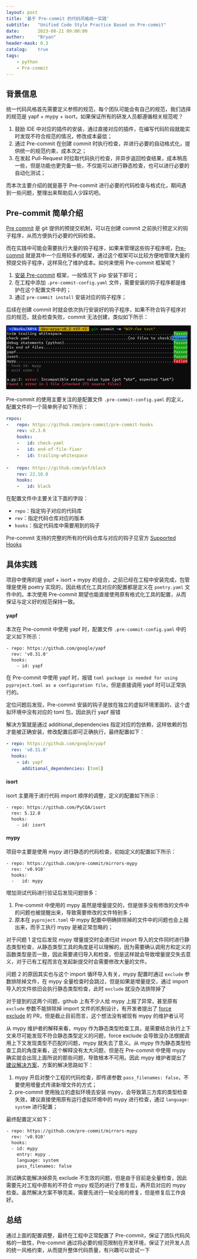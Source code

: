 ```yaml
---
layout: post
title: '基于 Pre-commit 的代码风格统一实践'
subtitle:   "Unified Code Style Practice Based on Pre-commit"
date:       2023-08-21 09:00:00
author:     "Bryan"
header-mask: 0.3
catalog:    true
tags:
    - python
    - Pre-commit
---
```


## 背景信息
统一代码风格首先需要定义参照的规范，每个团队可能会有自己的规范，我们选择的规范是 yapf + mypy + isort，如果保证所有的研发人员都遵循相关规范呢？

1. 鼓励 IDE 中对应的插件的安装，通过直接对应的插件，在编写代码阶段就能实时发现不符合规范的情况，修改成本最低；
2. 通过 Pre-commit 在创建 commit 时执行检查，并进行必要的自动格式化，提供统一的规范约束，成本次之；
3. 在发起 Pull-Request 时拉取代码执行检查，并异步返回检查结果，成本稍高一些，但是功能也更完备一些，不仅能可以进行静态检查，也可以进行必要的自动化测试；

而本次主要介绍的就是基于 Pre-commit 进行必要的代码检查与格式化，期间遇到一些问题，整理出来帮助后人少踩坑吧。

## Pre-commit 简单介绍
[Pre commit](https://git-scm.com/book/en/v2/Customizing-Git-Git-Hooks) 是 git 提供的预提交机制，可以在创建 commit 之前执行预定义的钩子程序，从而方便执行必要的代码检查。

而在实践中可能会需要执行大量的钩子程序，如果来管理这些钩子程序呢，[Pre-commit](https://pre-commit.com/index.html#intro) 就是其中一个应用较多的框架，通过这个框架可以比较方便地管理大量的预提交钩子程序，这样简化了维护成本。如何来使用 Pre-commit 框架呢？

1. [安装 Pre-commit](https://pre-commit.com/#install) 框架，一般情况下 pip 安装下即可；
2. 在工程中添加 `.pre-commit-config.yaml` 文件，需要安装的钩子程序都是维护在这个配置文件中的；
3. 通过 `pre-commit install` 安装对应的钩子程序；

后续在创建 commit 时就会依次执行安装好的钩子程序，如果不符合钩子程序对应的规范，就会检查失败，commit 无法创建，类似如下所示：

![demo](/img/in-post/pre-commit/demo.png)

Pre-commit 的使用主要关注的是配置文件 `.pre-commit-config.yaml` 的定义，配置文件的一个简单例子如下所示：

```yaml
repos:
-   repo: https://github.com/pre-commit/pre-commit-hooks
    rev: v2.3.0
    hooks:
    -   id: check-yaml
    -   id: end-of-file-fixer
    -   id: trailing-whitespace

-   repo: https://github.com/psf/black
    rev: 22.10.0
    hooks:
    -   id: black
```

在配置文件中主要关注下面的字段：

- `repo`：指定钩子对应的代码库
- `rev`：指定代码仓库对应的版本
- `hooks`：指定代码库中需要用到的钩子

Pre-commit 支持的完整的所有的代码仓库与对应的钩子见官方 [Supported Hooks](https://pre-commit.com/hooks.html)

## 具体实践
项目中使用的是 yapf + isort + mypy 的组合，之前已经在工程中安装完成，包管理是使用 poetry 实现的，因此格式化工具对应的配置都是定义在 `poetry.yaml` 文件中的。本次使用 Pre-commit 期望也能直接使用原有格式化工具的配置，从而保证与定义好的规范保持一致。

#### yapf
本次在 Pre-commit 中使用 yapf 时，配置文件 `.pre-commit-config.yaml` 中的定义如下所示：

```
- repo: https://github.com/google/yapf
  rev: 'v0.31.0'
  hooks:
    - id: yapf
```

在 Pre-commit 中使用 yapf 时，报错 `toml package is needed for using pyproject.toml as a configuration file`，但是直接调用 yapf 时可以正常执行的。

定位问题后发现，Pre-commit 安装的钩子是放在独立的虚拟环境里面的，这个虚拟环境中没有对应的 toml 包，因此执行 yapf 报错

解决方案就是通过 additional_dependencies 指定对应的包依赖，这样依赖的包才能被正确安装，修改配置后即可正确执行，最终配置如下：

```yaml
- repo: https://github.com/google/yapf
  rev: 'v0.31.0'
  hooks:
    - id: yapf
      additional_dependencies: [toml]
```

#### isort
isort 主要用于进行代码 import 顺序的调整，定义的配置如下所示：

```
- repo: https://github.com/PyCQA/isort
  rev: 5.12.0
  hooks:
    - id: isort
```

#### mypy
项目中主要是使用 mypy 进行静态的代码检查，初始定义的配置如下所示：

```
- repo: https://github.com/pre-commit/mirrors-mypy
  rev: 'v0.910'
  hooks:
  -   id: mypy
```

增加测试代码进行验证后发现问题很多：

1. Pre-commit 中使用的 mypy 虽然是增量提交的，但是很多没有修改的文件中的问题也被提醒出来，导致需要修改的文件特别多；
2. 原本在 `pyproject.toml` 中 mypy 配置中明确排除掉的文件中的问题也会上报出来，而手工执行 mypy 是被正常忽略的；

对于问题 1 定位后发现 mypy 增量提交时会递归对 import 导入的文件同时进行静态类型检查，从静态类型工具的角度是可以理解的，因为需要确认调用方和定义的函数类型是否一致，因此需要递归导入和检查，但是这样就会导致增量提交失去意义，对于已有工程而言在发起新提交时会需要修改大量的文件。

问题 2 的原因其实也与这个 import 循环导入有关，mypy 配置时通过 `exclude` 参数排除掉文件，在 mypy 全量检查时会跳过，但是如果是增量提交，通过 import 导入的文件依旧会执行静态类型检查，此时 `exclude` 就没办法排除掉了

对于提到的这两个问题，github 上有不少人给 mypy 上报了异常，甚至原有 `exclude` 参数不能排除掉 import 文件的机制设计，有开发者提出了 [force exclude](https://github.com/python/mypy/pull/12373) 的 PR，但是截止目前而言，这个想法没有被现有 mypy 的维护者认可

从 mypy 维护者的解释来看，mypy 作为静态类型检查工具，是需要结合执行上下文来尽可能发现不符合静态类型定义的问题，force exclude 会导致没办法根据调用上下文发现类型不匹配的问题，mypy 就失去了意义。从 mypy 作为静态类型检查工具的角度来看，这个解释没有太大问题，但是在 Pre-commit 中使用 mypy 确实就会出现上面所说的那些问题，导致根本不可用。因此 mypy 维护者提出了 [建议解决方案](https://github.com/python/mypy/issues/13916)，方案的解决思路如下：

1. mypy 开启对整个工程的代码检查，即传递参数 `pass_filenames: false`，不要使用增量式传递新增文件的方式；
2. pre-commit 使用独立的虚拟环境去安装 mypy，会导致第三方库的类型检查失效，建议直接使用原有运行虚拟环境中的 mypy 进行检查，通过 `language: system` 进行配置；

最终配置定义如下：

```
- repo: https://github.com/pre-commit/mirrors-mypy
  rev: 'v0.910'
  hooks:
  - id: mypy
    entry: mypy .
    language: system
    pass_filenames: false
```

测试确实能解决掉原先 exclude 不生效的问题，但是由于目前是全量检查，因此需要先对工程中原有的不符合 mypy 规范的进行了修复后，再开启对应的 mypy 检查。虽然解决方案不够完美，需要先进行一轮全局的修复，但是修复后工作良好。

## 总结
通过上面的配置调整，最终在工程中正常配置了 Pre-commit，保证了团队代码风格的一致性，Pre-commit 通过将必要的规范限制在开发环境，保证了对开发人员的统一风格约束，从而提升整体代码质量，有兴趣可以尝试一下
